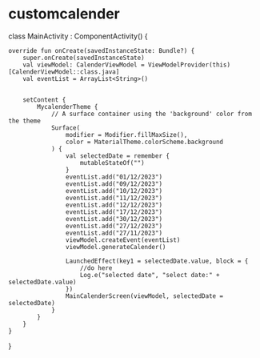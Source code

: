 # customcalender

class MainActivity : ComponentActivity() {

    override fun onCreate(savedInstanceState: Bundle?) {
        super.onCreate(savedInstanceState)
        val viewModel: CalenderViewModel = ViewModelProvider(this)[CalenderViewModel::class.java]
        val eventList = ArrayList<String>()


        setContent {
            MycalenderTheme {
                // A surface container using the 'background' color from the theme
                Surface(
                    modifier = Modifier.fillMaxSize(),
                    color = MaterialTheme.colorScheme.background
                ) {
                    val selectedDate = remember {
                        mutableStateOf("")
                    }
                    eventList.add("01/12/2023")
                    eventList.add("09/12/2023")
                    eventList.add("10/12/2023")
                    eventList.add("11/12/2023")
                    eventList.add("12/12/2023")
                    eventList.add("17/12/2023")
                    eventList.add("30/12/2023")
                    eventList.add("27/12/2023")
                    eventList.add("27/11/2023")
                    viewModel.createEvent(eventList)
                    viewModel.generateCalender()

                    LaunchedEffect(key1 = selectedDate.value, block = {
                        //do here
                        Log.e("selected date", "select date:" + selectedDate.value)
                    })
                    MainCalenderScreen(viewModel, selectedDate = selectedDate)
                }
            }
        }
    }
}
